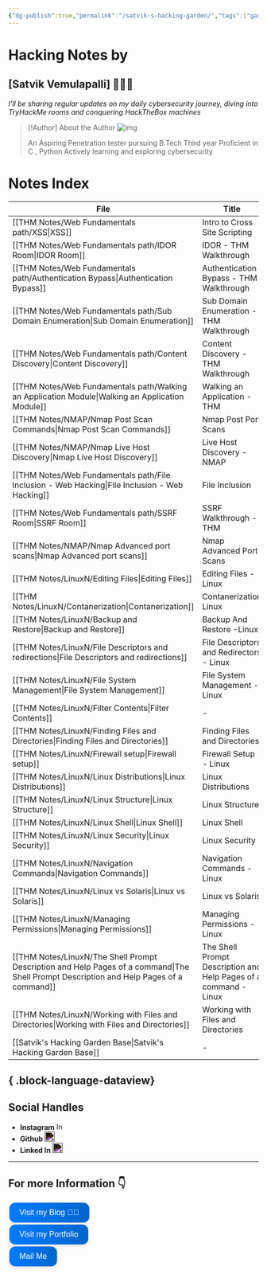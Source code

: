```yaml
---
{"dg-publish":true,"permalink":"/satvik-s-hacking-garden/","tags":["gardenEntry"]}
---
```


# Hacking Notes by
## [Satvik Vemulapalli] 💌🧑‍💻

*I'll be sharing regular updates on my daily cybersecurity journey, diving into TryHackMe rooms and conquering HackTheBox machines*


> [!Author] About the Author
> ![img](https://dl.dropbox.com/scl/fi/00hpz9sf96v4gugpvx7t9/profile.jpg?rlkey=yet0g0rb9ofkl806vvhmkjail&st=29odljov&dl=0)
> 
> 
> An Aspiring Penetration tester pursuing B.Tech Third year
> Proficient in C , Python 
> Actively learning and exploring cybersecurity
> 
# Notes Index

| File                                                                                                                                       | Title                                                            | Walkthrough                                                                      |
| ------------------------------------------------------------------------------------------------------------------------------------------ | ---------------------------------------------------------------- | -------------------------------------------------------------------------------- |
| [[THM Notes/Web Fundamentals path/XSS\|XSS]]                                                                                            | Intro to Cross Site Scripting                                    | \-                                                                               |
| [[THM Notes/Web Fundamentals path/IDOR Room\|IDOR Room]]                                                                                | IDOR - THM Walkthrough                                           | https://blog.satvik.live/post/THM%2FWEB%2FIDOR-THM-Walkthrough                   |
| [[THM Notes/Web Fundamentals path/Authentication Bypass\|Authentication Bypass]]                                                        | Authentication Bypass - THM Walkthrough                          | https://blog.satvik.live/post/THM%2FWEB%2FAuthentication-Bypass-THM-Walkthrough  |
| [[THM Notes/Web Fundamentals path/Sub Domain Enumeration\|Sub Domain Enumeration]]                                                      | Sub Domain Enumeration - THM Walkthrough                         | https://blog.satvik.live/post/THM%2FWEB%2FSub-Domain-Enumeration-THM-Walkthrough |
| [[THM Notes/Web Fundamentals path/Content Discovery\|Content Discovery]]                                                                | Content Discovery - THM Walkthrough                              | https://blog.satvik.live/post/THM%2FWEB%2FContent-Discovery-THM-Walkthrough      |
| [[THM Notes/Web Fundamentals path/Walking an Application Module\|Walking an Application Module]]                                        | Walking an Application - THM                                     | https://blog.satvik.live/post/THM%2FWEB%2FWalking-an-Application-THM             |
| [[THM Notes/NMAP/Nmap Post Scan Commands\|Nmap Post Scan Commands]]                                                                     | Nmap Post Port Scans                                             | https://blog.satvik.live/post/THM%2FNMAP%2FNmap-Post-Port-Scans                  |
| [[THM Notes/NMAP/Nmap Live Host Discovery\|Nmap Live Host Discovery]]                                                                   | Live Host Discovery - NMAP                                       | https://blog.satvik.live/post/THM%2FNMAP%2FLive-Host-Discovery                   |
| [[THM Notes/Web Fundamentals path/File Inclusion - Web Hacking\|File Inclusion - Web Hacking]]                                          | File Inclusion                                                   | \-                                                                               |
| [[THM Notes/Web Fundamentals path/SSRF Room\|SSRF Room]]                                                                                | SSRF Walkthrough - THM                                           | https://blog.satvik.live/post/THM%2FWEB%2FSSRF-Walkthrough-THM                   |
| [[THM Notes/NMAP/Nmap Advanced port scans\|Nmap Advanced port scans]]                                                                   | Nmap Advanced Port Scans                                         | https://blog.satvik.live/post/THM%2FNMAP%2FNmap-Advanced-Port-Scans              |
| [[THM Notes/LinuxN/Editing Files\|Editing Files]]                                                                                       | Editing Files - Linux                                            | \-                                                                               |
| [[THM Notes/LinuxN/Contanerization\|Contanerization]]                                                                                   | Contanerization Linux                                            | \-                                                                               |
| [[THM Notes/LinuxN/Backup and Restore\|Backup and Restore]]                                                                             | Backup And Restore -Linux                                        | \-                                                                               |
| [[THM Notes/LinuxN/File Descriptors and redirections\|File Descriptors and redirections]]                                               | File Descriptors and Redirectors - Linux                         | \-                                                                               |
| [[THM Notes/LinuxN/File System Management\|File System Management]]                                                                     | File System Management - Linux                                   | \-                                                                               |
| [[THM Notes/LinuxN/Filter Contents\|Filter Contents]]                                                                                   | \-                                                               | \-                                                                               |
| [[THM Notes/LinuxN/Finding Files and Directories\|Finding Files and Directories]]                                                       | Finding Files and Directories                                    | \-                                                                               |
| [[THM Notes/LinuxN/Firewall setup\|Firewall setup]]                                                                                     | Firewall Setup - Linux                                           | \-                                                                               |
| [[THM Notes/LinuxN/Linux Distributions\|Linux Distributions]]                                                                           | Linux Distributions                                              | \-                                                                               |
| [[THM Notes/LinuxN/Linux Structure\|Linux Structure]]                                                                                   | Linux Structure                                                  | \-                                                                               |
| [[THM Notes/LinuxN/Linux Shell\|Linux Shell]]                                                                                           | Linux Shell                                                      | \-                                                                               |
| [[THM Notes/LinuxN/Linux Security\|Linux Security]]                                                                                     | Linux Security                                                   | \-                                                                               |
| [[THM Notes/LinuxN/Navigation Commands\|Navigation Commands]]                                                                           | Navigation Commands - Linux                                      | \-                                                                               |
| [[THM Notes/LinuxN/Linux vs Solaris\|Linux vs Solaris]]                                                                                 | Linux vs Solaris                                                 | \-                                                                               |
| [[THM Notes/LinuxN/Managing Permissions\|Managing Permissions]]                                                                         | Managing Permissions - Linux                                     | \-                                                                               |
| [[THM Notes/LinuxN/The Shell Prompt Description and Help Pages of a command\|The Shell Prompt Description and Help Pages of a command]] | The Shell Prompt Description and Help Pages of a command - Linux | \-                                                                               |
| [[THM Notes/LinuxN/Working with Files and Directories\|Working with Files and Directories]]                                             | Working with Files and Directories                               | \-                                                                               |
| [[Satvik's Hacking Garden Base\|Satvik's Hacking Garden Base]]                                                                          | \-                                                               | \-                                                                               |

{ .block-language-dataview}
--------------------------------------------------
## Social Handles

- **Instagram**  [<img src="https://upload.wikimedia.org/wikipedia/commons/a/a5/Instagram_icon.png" alt="Instagram" width="15"/>](https://www.instagram.com/satvikshetty.v)
- **Github** [<img src="https://upload.wikimedia.org/wikipedia/commons/9/91/Octicons-mark-github.svg" alt="GitHub" width="20" style="filter: invert(100%)"/>](https://github.com/satvik-vs)
- **Linked In** [<img src="https://upload.wikimedia.org/wikipedia/commons/c/ca/LinkedIn_logo_initials.png" alt="LinkedIn" width="20" style="filter: invert(100%)"/>](https://www.linkedin.com/in/yourprofile)
--------------------------------------------------------------------------
## For more Information 👇

<a href="https://blog.satvik.live" style="text-decoration:none;">
  <button style="
    background: linear-gradient(90deg, rgba(0,123,255,1) 0%, rgba(0,102,204,1) 100%);
    border: none; /* Remove borders */
    color: white; /* White text */
    padding: 10px 20px; /* Some padding */
    text-align: center; /* Centered text */
    text-decoration: none; /* Remove underline */
    display: flex; /* Use flexbox */
    align-items: center; /* Center items vertically */
    justify-content: center; /* Center items horizontally */
    font-size: 16px; /* Increase font size */
    margin: 4px 2px; /* Add some margin */
    cursor: pointer; /* Add a pointer on hover */
    border-radius: 12px; /* Rounded corners */
    box-shadow: 0 4px 6px rgba(0, 0, 0, 0.1); /* Add shadow */
    transition: transform 0.2s; /* Animation for hover effect */
    height: 40px; /* Fixed height for better alignment */
  " onmouseover="this.style.transform='scale(1.05)';" onmouseout="this.style.transform='scale(1.0)';">
    Visit my Blog 🧑‍💻
  </button>
</a>
<a href="https://satvik.live" style="text-decoration:none;">
  <button style="
    background: linear-gradient(90deg, rgba(0,123,255,1) 0%, rgba(0,102,204,1) 100%);
    border: none; /* Remove borders */
    color: white; /* White text */
    padding: 10px 20px; /* Some padding */
    text-align: center; /* Centered text */
    text-decoration: none; /* Remove underline */
    display: flex; /* Use flexbox */
    align-items: center; /* Center items vertically */
    justify-content: center; /* Center items horizontally */
    font-size: 16px; /* Increase font size */
    margin: 4px 2px; /* Add some margin */
    cursor: pointer; /* Add a pointer on hover */
    border-radius: 12px; /* Rounded corners */
    box-shadow: 0 4px 6px rgba(0, 0, 0, 0.1); /* Add shadow */
    transition: transform 0.2s; /* Animation for hover effect */
    height: 40px; /* Fixed height for better alignment */
  " onmouseover="this.style.transform='scale(1.05)';" onmouseout="this.style.transform='scale(1.0)';">
     Visit my Portfolio
  </button>
</a>
<a href="mailto:contact@satvik.live" style="text-decoration:none;">
  <button style="
    background: linear-gradient(90deg, rgba(0,123,255,1) 0%, rgba(0,102,204,1) 100%);
    border: none; /* Remove borders */
    color: white; /* White text */
    padding: 10px 20px; /* Some padding */
    text-align: center; /* Centered text */
    text-decoration: none; /* Remove underline */
    display: flex; /* Use flexbox */
    align-items: center; /* Center items vertically */
    justify-content: center; /* Center items horizontally */
    font-size: 16px; /* Increase font size */
    margin: 4px 2px; /* Add some margin */
    cursor: pointer; /* Add a pointer on hover */
    border-radius: 12px; /* Rounded corners */
    box-shadow: 0 4px 6px rgba(0, 0, 0, 0.1); /* Add shadow */
    transition: transform 0.2s; /* Animation for hover effect */
    height: 40px; /* Fixed height for better alignment */
  " onmouseover="this.style.transform='scale(1.05)';" onmouseout="this.style.transform='scale(1.0)';">
    Mail Me
  </button>
</a>